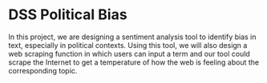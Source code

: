 # DSS Political Bias
 In this project, we are designing a sentiment analysis tool to identify bias in text, especially in political contexts. Using this tool, we will also design a web scraping function in which users can input a term and our tool could scrape the Internet to get a temperature of how the web is feeling about the corresponding topic.
